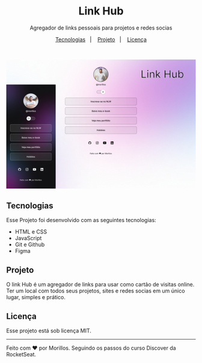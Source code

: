 <h1 align="center"> Link Hub </h1>
<p align ="center"> Agregador de links pessoais para projetos e redes socias</p>

<p align="center">
    <a href="# tecnologias">Tecnologias</a>&nbsp;&nbsp;&nbsp;|&nbsp;&nbsp;&nbsp;
    <a href="# projeto">Projeto</a>&nbsp;&nbsp;&nbsp;|&nbsp;&nbsp;&nbsp;
    <a href="# licença">Licença</a>
</p>
<br>

<p> 
    <img src="./.github/linkHub.jpg" alt="Imagem do Projeto link Hub">
</p>

## Tecnologias

Esse Projeto foi desenvolvido com as seguintes tecnologias:

- HTML e CSS
- JavaScript
- Git e Github
- Figma

## Projeto

O link Hub é um agregador de links para usar como cartão de visitas online.
Ter um local com todos seus projetos, sites e redes socias em um único lugar, simples e prático.

## Licença

Esse projeto está sob licença MIT.


---

Feito com ♥ por Morillos. Seguindo os passos do curso Discover da RocketSeat.